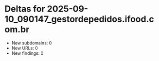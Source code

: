 # Deltas for 2025-09-10_090147_gestordepedidos.ifood.com.br
- New subdomains: 0
- New URLs: 0
- New findings: 0
